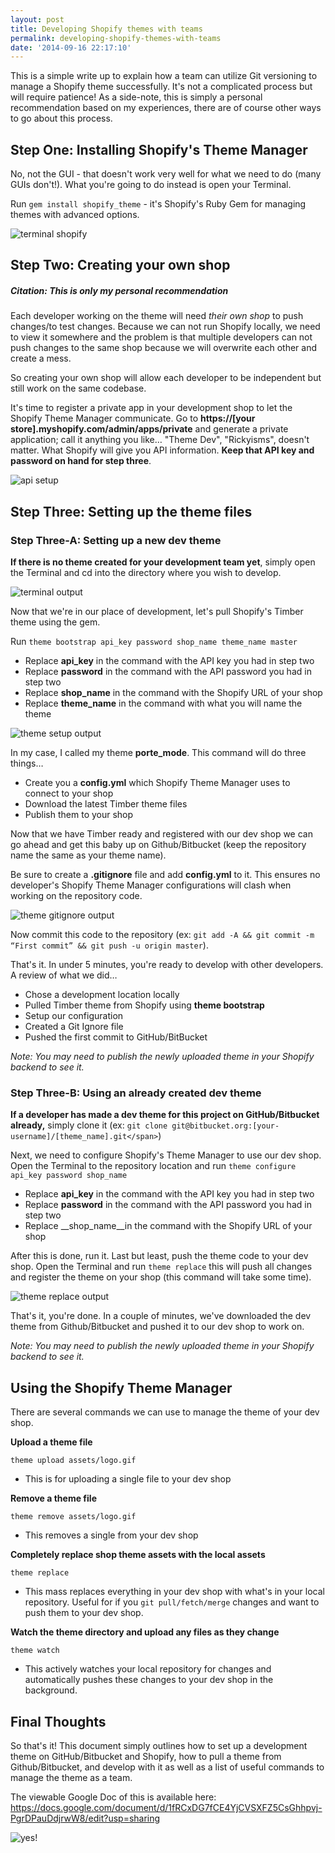 ```yaml
---
layout: post
title: Developing Shopify themes with teams
permalink: developing-shopify-themes-with-teams
date: '2014-09-16 22:17:10'
---
```


This is a simple write up to explain how a team can utilize Git versioning to manage a Shopify theme successfully. It's not a complicated process but will require patience! As a side-note, this is simply a personal recommendation based on my experiences, there are of course other ways to go about this process.

## Step One: Installing Shopify's Theme Manager

No, not the GUI - that doesn't work very well for what we need to do (many GUIs don't!). What you're going to do instead is open your Terminal.

Run `gem install shopify_theme` - it's Shopify's Ruby Gem for managing themes with advanced options.

![terminal shopify](/assets/images/0000/shopify-1.png)

## Step Two: Creating your own shop

##### Citation: This is only my personal recommendation

Each developer working on the theme will need _their own shop_ to push changes/to test changes. Because we can not run Shopify locally, we need to view it somewhere and the problem is that multiple developers can not push changes to the same shop because we will overwrite each other and create a mess.

So creating your own shop will allow each developer to be independent but still work on the same codebase.

It's time to register a private app in your development shop to let the Shopify Theme Manager communicate. Go to __https://[your store].myshopify.com/admin/apps/private__ and generate a private application; call it anything you like… "Theme Dev", "Rickyisms", doesn't matter. What Shopify will give you API information. __Keep that API key and password on hand for step three__.

![api setup](/assets/images/0000/shopify-2.png)

## Step Three: Setting up the theme files

### __Step Three-A: Setting up a new dev theme__

__If there is no theme created for your development team yet__, simply open the Terminal and cd into the directory where you wish to develop.

![terminal output](/assets/images/0000/shopify-3.png)

Now that we're in our place of development, let's pull Shopify's Timber theme using the gem.

Run `theme bootstrap api_key password shop_name theme_name master`

- Replace __api_key__ in the command with the API key you had in step two
- Replace __password__ in the command with the API password you had in step two
- Replace __shop_name__ in the command with the Shopify URL of your shop
- Replace __theme_name__ in the command with what you will name the theme

![theme setup output](/assets/images/0000/shopify-4.png)

In my case, I called my theme __porte_mode__. This command will do three things…

- Create you a __config.yml__ which Shopify Theme Manager uses to connect to your shop
- Download the latest Timber theme files
- Publish them to your shop

Now that we have Timber ready and registered with our dev shop we can go ahead and get this baby up on Github/Bitbucket (keep the repository name the same as your theme name).

Be sure to create a __.gitignore__ file and add __config.yml__ to it. This ensures no developer's Shopify Theme Manager configurations will clash when working on the repository code.

![theme gitignore output](/assets/images/0000/shopify-5.png)

Now commit this code to the repository (ex: `git add -A && git commit -m “First commit” && git push -u origin master`).

That's it. In under 5 minutes, you're ready to develop with other developers. A review of what we did…

- Chose a development location locally
- Pulled Timber theme from Shopify using __theme bootstrap__
- Setup our configuration
- Created a Git Ignore file
- Pushed the first commit to GitHub/BitBucket

_Note: You may need to publish the newly uploaded theme in your Shopify backend to see it._

### __Step Three-B: Using an already created dev theme__

__If a developer has made a dev theme for this project on GitHub/Bitbucket already,__ simply clone it (ex: `git clone git@bitbucket.org:[your-username]/[theme_name].git</span>`)

Next, we need to configure Shopify's Theme Manager to use our dev shop. Open the Terminal to the repository location and run `theme configure api_key password shop_name`

- Replace __api_key__ in the command with the API key you had in step two
- Replace __password__ in the command with the API password you had in step two
- Replace __shop_name__in the command with the Shopify URL of your shop

After this is done, run it. Last but least, push the theme code to your dev shop. Open the Terminal and run `theme replace` this will push all changes and register the theme on your shop (this command will take some time).

![theme replace output](/assets/images/0000/shopify-6.png)

That's it, you're done. In a couple of minutes, we've downloaded the dev theme from Github/Bitbucket and pushed it to our dev shop to work on.

_Note: You may need to publish the newly uploaded theme in your Shopify backend to see it._

## Using the Shopify Theme Manager

There are several commands we can use to manage the theme of your dev shop.

__Upload a theme file__

`theme upload assets/logo.gif`

- This is for uploading a single file to your dev shop

__Remove a theme file__

`theme remove assets/logo.gif`

- This removes a single from your dev shop

__Completely replace shop theme assets with the local assets__

`theme replace`

- This mass replaces everything in your dev shop with what's in your local repository. Useful for if you `git pull/fetch/merge` changes and want to push them to your dev shop.

__Watch the theme directory and upload any files as they change__

`theme watch`

- This actively watches your local repository for changes and automatically pushes these changes to your dev shop in the background.

## Final Thoughts

So that's it! This document simply outlines how to set up a development theme on GitHub/Bitbucket and Shopify, how to pull a theme from Github/Bitbucket, and develop with it as well as a list of useful commands to manage the theme as a team.

The viewable Google Doc of this is available here: https://docs.google.com/document/d/1fRCxDG7fCE4YjCVSXFZ5CsGhhpvj-PgrDPauDdjrwW8/edit?usp=sharing

![yes!](/assets/images/0000/shopify-7.png)

